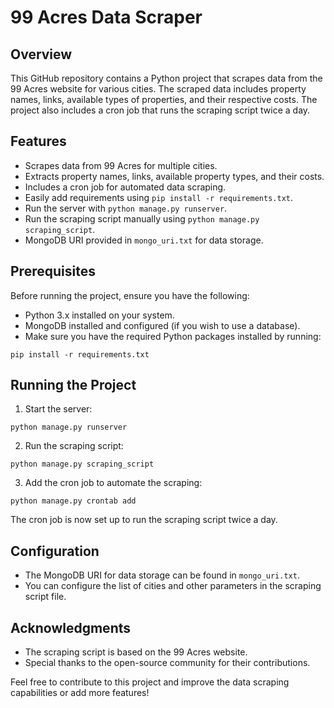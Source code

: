 # 99 Acres Data Scraper

## Overview

This GitHub repository contains a Python project that scrapes data from the 99 Acres website for various cities. The scraped data includes property names,
links, available types of properties, and their respective costs. The project also includes a cron job that runs the scraping script twice a day.

## Features

- Scrapes data from 99 Acres for multiple cities.
- Extracts property names, links, available property types, and their costs.
- Includes a cron job for automated data scraping.
- Easily add requirements using `pip install -r requirements.txt`.
- Run the server with `python manage.py runserver`.
- Run the scraping script manually using `python manage.py scraping_script`.
- MongoDB URI provided in `mongo_uri.txt` for data storage.

## Prerequisites

Before running the project, ensure you have the following:

- Python 3.x installed on your system.
- MongoDB installed and configured (if you wish to use a database).
- Make sure you have the required Python packages installed by running:

```
pip install -r requirements.txt
```

## Running the Project

1. Start the server:

```
python manage.py runserver
```

2. Run the scraping script:

```
python manage.py scraping_script
```

3. Add the cron job to automate the scraping:

```
python manage.py crontab add
```

The cron job is now set up to run the scraping script twice a day.

## Configuration

- The MongoDB URI for data storage can be found in `mongo_uri.txt`.
- You can configure the list of cities and other parameters in the scraping script file.



## Acknowledgments

- The scraping script is based on the 99 Acres website.
- Special thanks to the open-source community for their contributions.

Feel free to contribute to this project and improve the data scraping capabilities or add more features!
